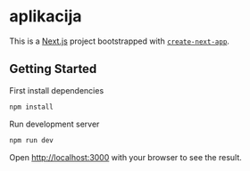 # aplikacija

This is a [Next.js](https://nextjs.org/) project bootstrapped with [`create-next-app`](https://github.com/vercel/next.js/tree/canary/packages/create-next-app).

## Getting Started

First install dependencies

```bash
npm install

```

Run development server

```bash
npm run dev

```

Open [http://localhost:3000](http://localhost:3000) with your browser to see the result.